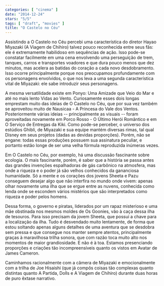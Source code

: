 ```yaml
---
categories: [ "cinema" ]
date: "2014-12-24"
stars: "5/5"
tags: [ "draft", "movies" ]
title: "O Castelo no Céu"
---
```

Assistindo a O Castelo no Céu percebi uma característica do diretor
Hayao Miyazaki (A Viagem de Chihiro) talvez pouco reconhecida entre seus
fãs: ele é extremamente habilidoso em sequências de ação. Isso
pode-se constatar facilmente em uma cena envolvendo uma perseguição
de trem, tanques, carros e transportes voadores e que dura pouco
menos que dez minutos, mas acelera as batidas do coração a cada
novo desdobramento. Isso ocorre principalmente porque nos preocupamos
profundamente com os personagens envolvidos, o que nos leva a uma segunda
característica vital de Miyazaki: ele sabe introduzir seus personagens.

A mesma versatilidade existe em Ponyo: Uma Amizade que Veio do Mar
e até no mais lento Vidas ao Vento. Curiosamente esses dois longas
emprestam muito das ideias de O Castelo no Céu, que por sua vez
também se aproveitou muito de Nausicaa - A Princesa do Vale dos
Ventos. Posteriormente várias ideias -- principalmente as visuais --
foram aproveitadas novamente em Porco Rosso - O Último Herói Romântico
e em O Serviço de Entregas da Kiki. Como pode-se perceber, o universo
dos estúdios Ghibli, de Miyazaki e sua equipe mantém diversas rimas,
tal qual Disney em seus projetos (dadas as devidas proporções). Porém,
não se engane: todas essas produções possuem sua assinatura peculiar,
e portanto estão longe de ser uma velha fórmula reproduzida inúmeras
vezes.

Em O Castelo no Céu, por exemplo, há uma discussão fascinante
sobre ecologia. O mais fascinante, porém, é saber que a história se
passa antes das grandes invenções espalhadoras de gás carbônico na
atmosfera, mas onde a riqueza e o poder já são velhos conhecidos da
gananciosa humanidade. Só a mente e os corações dos jovens Sheeta
e Pazu conseguem desejar algo que não interfira no mundo onde vivem:
apenas olhar novamente uma ilha que se ergue entre as nuvens, conhecida
como lenda onde se escondem vários mistérios que são interpretados
como riqueza e poder pelos homens.

Dessa forma, o governo e piratas, liderados por um rapaz misterioso e
uma mãe obstinada nos mesmos moldes de Os Goonies, vão à caça dessa
ilha de tesouros. Para isso precisam da jovem Sheeta, que possui a chave
para a localização da ilha. Tudo é desvendado muito lentamente,
de forma que estou soltando apenas alguns detalhes de uma aventura
que se desdobra sem pressa e que consegue nos manter sempre atentos,
principalmente graças à maravilhosa trilha sonora, que com razão toca
muito alto nos momentos de maior grandiosidade. E não é à toa. Estamos
presenciando proporções e criações tão incompreensíveis quanto os
vistos em Avatar de James Cameron.

Caminhamos racionalmente com a câmera de Miyazaki e emocionalmente com
a trilha de Joe Hisaishi (que já compôs coisas tão complexas quanto
distintas quanto A Partida, Dolls e A Viagem de Chihiro) durante duas
horas de puro êxtase narrativo.
